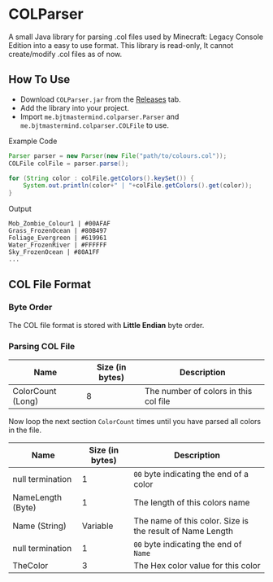 # COLParser

A small Java library for parsing .col files used by Minecraft: Legacy Console Edition into a easy to use format. This library is read-only, It cannot create/modify .col files as of now.

## How To Use

* Download `COLParser.jar` from the [Releases](https://github.com/BJTMastermind/COLParser/releases) tab.
* Add the library into your project.
* Import `me.bjtmastermind.colparser.Parser` and `me.bjtmastermind.colparser.COLFile` to use.

Example Code

```java
Parser parser = new Parser(new File("path/to/colours.col"));
COLFile colFile = parser.parse();

for (String color : colFile.getColors().keySet()) {
    System.out.println(color+" | "+colFile.getColors().get(color));
}
```

Output

```
Mob_Zombie_Colour1 | #00AFAF
Grass_FrozenOcean | #80B497
Foliage_Evergreen | #619961
Water_FrozenRiver | #FFFFFF
Sky_FrozenOcean | #80A1FF
...
```

## COL File Format

### Byte Order

The COL file format is stored with **Little Endian** byte order.

### Parsing COL File

| Name | Size (in bytes) | Description |
| - | - | - |
| ColorCount (Long) | 8 | The number of colors in this col file |

Now loop the next section `ColorCount` times until you have parsed all colors in the file.

| Name | Size (in bytes) | Description |
| - | - | - |
| null termination | 1 | `00` byte indicating the end of a color |
| NameLength (Byte) | 1 | The length of this colors name |
| Name (String) | Variable | The name of this color. Size is the result of Name Length |
| null termination | 1 | `00` byte indicating the end of `Name` |
| TheColor | 3 | The Hex color value for this color |
